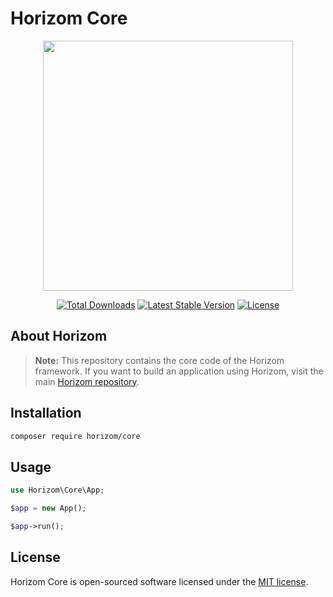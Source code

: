 # Horizom Core

<p align="center"><img src="https://horizom.github.io/img/horizom-logo-color.svg" width="400"></p>

<p align="center">
<a href="https://packagist.org/packages/horizom/core"><img src="https://poser.pugx.org/horizom/core/d/total.svg" alt="Total Downloads"></a>
<a href="https://packagist.org/packages/horizom/core"><img src="https://poser.pugx.org/horizom/core/v/stable.svg" alt="Latest Stable Version"></a>
<a href="https://packagist.org/packages/horizom/core"><img src="https://poser.pugx.org/horizom/core/license.svg" alt="License"></a>
</p>

## About Horizom

> **Note:** This repository contains the core code of the Horizom framework. If you want to build an application using Horizom, visit the main [Horizom repository](https://github.com/horizom/app).

## Installation

```bash
composer require horizom/core
```

## Usage

```php
use Horizom\Core\App;

$app = new App();

$app->run();
```

## License

Horizom Core is open-sourced software licensed under the [MIT license](https://opensource.org/licenses/MIT).
